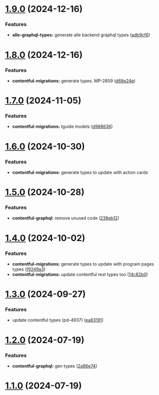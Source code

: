 # [1.9.0](https://github.com/juvers/contentful-integrations/contentful-graphql-v1.8.0...https://github.com/juvers/contentful-integrations-v1.9.0) (2024-12-16)


### Features

* **alle-graphql-types:** generate alle backend graphql types ([adb9cf6](https://github.com/juvers/contentful-integrations/commit/adb9cf62d1d72b3ad3d8a4f99cdb5a54f975f1b6))

# [1.8.0](https://github.com/juvers/contentful-integrations/contentful-graphql-v1.7.0...https://github.com/juvers/contentful-integrations/contentful-graphql-v1.8.0) (2024-12-16)


### Features

* **contentful-migrations:** generate types. MP-2859 ([d68e24e](https://github.com/allergan-data-labs/alle-frontend-shared-packages/commit/d68e24e20fd272580943879d2ea31a16d1ccd0d5))

# [1.7.0](https://github.com/juvers/contentful-integrations/contentful-graphql-v1.6.0...https://github.com/juvers/contentful-integrations/contentful-graphql-v1.7.0) (2024-11-05)


### Features

* **contentful-migrations:** tguide models ([d988636](https://github.com/juvers/contentful-integrations/commit/d988636c8a573279ecc7225ca8858aecbae9e810))

# [1.6.0](https://github.com/juvers/contentful-integrations/contentful-graphql-v1.5.0...https://github.com/juvers/contentful-integrations/contentful-graphql-v1.6.0) (2024-10-30)


### Features

* **contentful-migrations:** generate types to update with action cards 

# [1.5.0](https://github.com/allergan-data-labs/alle-frontend-shared-packages/compare/@allergan-data-labs/contentful-graphql-v1.4.0...@allergan-data-labs/contentful-graphql-v1.5.0) (2024-10-28)


### Features

* **contentful-graphql:** remove unused code ([238eb12](https://github.com/juvers/contentful-integrations/commit/238eb124d3cd87811339fe5b61b463fb04baee61))

# [1.4.0](https://github.com/juvers/contentful-integrations/compare/https://github.com/juvers/contentful-integrations/contentful-graphql-v1.3.0...https://github.com/juvers/contentful-integrations/contentful-graphql-v1.4.0) (2024-10-02)


### Features

* **contentful-migrations:** generate types to update with program pages types ([f9249a3](https://github.com/juvers/contentful-integrations/commit/f9249a37ac5678b5b667065ccef34f851c0dc8cd))
* **contentful-migrations:** update contentful rest types too ([14c82b0](https://github.com/juvers/contentful-integrations/commit/14c82b0b4cccfcec48d6062f1948fc5b73d02400))

# [1.3.0](https://github.com/juvers/contentful-integrations/compare/https://github.com/juvers/contentful-integrations/contentful-graphql-v1.2.0...@allergan-data-labs/contentful-graphql-v1.3.0) (2024-09-27)


### Features

* update contentful types (pd-4937) ([ea83191](https://github.com/juvers/contentful-integrations/commit/ea831911c966cd87d7f0a3a4401cf89d1c0994ff))

# [1.2.0](https://github.com/juvers/contentful-integrations/compare/https://github.com/juvers/contentful-integrations/contentful-graphql-v1.1.0...https://github.com/juvers/contentful-integrations/contentful-graphql-v1.2.0) (2024-07-19)


### Features

* **contentful-graphql:** gen types ([2a86e74](https://github.com/juvers/contentful-integrations/commit/2a86e74dda7b3df0df57c2515b5a69232daa5dbb))

# [1.1.0](https://github.com/juvers/contentful-integrations/compare/https://github.com/juvers/contentful-integrations/contentful-graphql-v1.0.0...https://github.com/juvers/contentful-integrations/contentful-graphql-v1.1.0) (2024-07-19)

